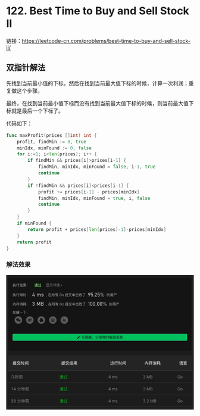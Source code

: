 # 122. Best Time to Buy and Sell Stock II

链接：https://leetcode-cn.com/problems/best-time-to-buy-and-sell-stock-ii/

## 双指针解法

先找到当前最小值的下标，然后在找到当前最大值下标的时候，计算一次利润；重复做这个步骤。

最终，在找到当前最小值下标而没有找到当前最大值下标的时候，则当前最大值下标就是最后一个下标了。

代码如下：

```go
func maxProfit(prices []int) int {
    profit, findMin := 0, true
    minIdx, minFound := 0, false
    for i:=1; i<len(prices); i++ {
        if findMin && prices[i]>prices[i-1] {
            findMin, minIdx, minFound = false, i-1, true
            continue
        }
        if !findMin && prices[i]<prices[i-1] {
            profit += prices[i-1] - prices[minIdx]
            findMin, minIdx, minFound = true, i, false
            continue
        }
    }
    if minFound {
        return profit + prices[len(prices)-1]-prices[minIdx]
    }
    return profit
}
```

### 解法效果

![122_best_time_to_buy_and_sell_stock_ii](./img/122_best_time_to_buy_and_sell_stock_ii.png)